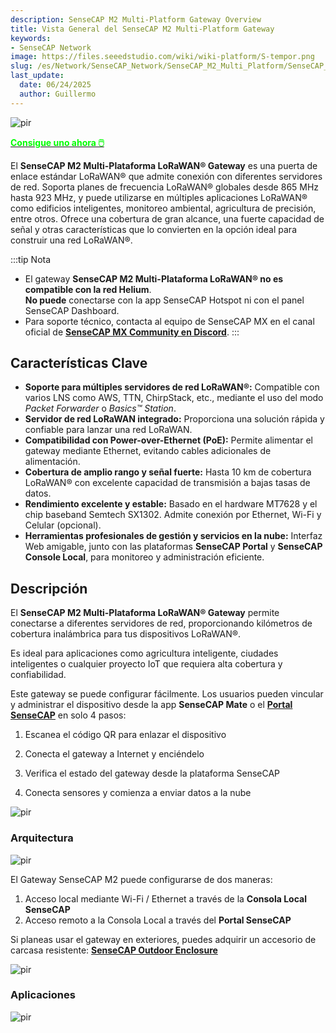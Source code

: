 ```yaml
---
description: SenseCAP M2 Multi-Platform Gateway Overview
title: Vista General del SenseCAP M2 Multi-Platform Gateway
keywords:
- SenseCAP Network
image: https://files.seeedstudio.com/wiki/wiki-platform/S-tempor.png
slug: /es/Network/SenseCAP_Network/SenseCAP_M2_Multi_Platform/SenseCAP_M2_Multi_Platform_Overview
last_update:
  date: 06/24/2025
  author: Guillermo
---
```


<p style={{textAlign: 'center'}}><img src="https://www.sensecapmx.com/wp-content/uploads/2023/02/Pasted-into-1-10.png" alt="pir" width={500} height="auto" /></p>

<div class="get_one_now_container" style={{textAlign: 'center'}}>
    <a class="get_one_now_item" href="https://www.seeedstudio.com/SenseCAP-Multi-Platform-LoRaWAN-Indoor-Gateway-SX1302-US915-p-5472.html" target="_blank">
            <strong><span><font color={'FFFFFF'} size={"4"}> Consigue uno ahora 🖱️</font></span></strong>
    </a>
</div>

El **SenseCAP M2 Multi-Plataforma LoRaWAN® Gateway** es una puerta de enlace estándar LoRaWAN® que admite conexión con diferentes servidores de red. Soporta planes de frecuencia LoRaWAN® globales desde 865 MHz hasta 923 MHz, y puede utilizarse en múltiples aplicaciones LoRaWAN® como edificios inteligentes, monitoreo ambiental, agricultura de precisión, entre otros. Ofrece una cobertura de gran alcance, una fuerte capacidad de señal y otras características que lo convierten en la opción ideal para construir una red LoRaWAN®.


:::tip Nota

* El gateway **SenseCAP M2 Multi-Plataforma LoRaWAN® no es compatible con la red Helium**.  
  **No puede** conectarse con la app SenseCAP Hotspot ni con el panel SenseCAP Dashboard.
* Para soporte técnico, contacta al equipo de SenseCAP MX en el canal oficial de [**SenseCAP MX Community en Discord**](https://discord.com/invite/sensecap).
:::

## Características Clave

- **Soporte para múltiples servidores de red LoRaWAN®:** Compatible con varios LNS como AWS, TTN, ChirpStack, etc., mediante el uso del modo *Packet Forwarder* o *Basics™ Station*.
- **Servidor de red LoRaWAN integrado:** Proporciona una solución rápida y confiable para lanzar una red LoRaWAN.
- **Compatibilidad con Power-over-Ethernet (PoE):** Permite alimentar el gateway mediante Ethernet, evitando cables adicionales de alimentación.
- **Cobertura de amplio rango y señal fuerte:** Hasta 10 km de cobertura LoRaWAN® con excelente capacidad de transmisión a bajas tasas de datos.
- **Rendimiento excelente y estable:** Basado en el hardware MT7628 y el chip baseband Semtech SX1302. Admite conexión por Ethernet, Wi-Fi y Celular (opcional).
- **Herramientas profesionales de gestión y servicios en la nube:** Interfaz Web amigable, junto con las plataformas **SenseCAP Portal** y **SenseCAP Console Local**, para monitoreo y administración eficiente.

## Descripción

El **SenseCAP M2 Multi-Plataforma LoRaWAN® Gateway** permite conectarse a diferentes servidores de red, proporcionando kilómetros de cobertura inalámbrica para tus dispositivos LoRaWAN®.

Es ideal para aplicaciones como agricultura inteligente, ciudades inteligentes o cualquier proyecto IoT que requiera alta cobertura y confiabilidad.

Este gateway se puede configurar fácilmente. Los usuarios pueden vincular y administrar el dispositivo desde la app **SenseCAP Mate** o el **[Portal SenseCAP](https://sensecap-docs.seeed.cc/quickstart.html)** en solo 4 pasos:

1. Escanea el código QR para enlazar el dispositivo  

2. Conecta el gateway a Internet y enciéndelo  

3. Verifica el estado del gateway desde la plataforma SenseCAP  

4. Conecta sensores y comienza a enviar datos a la nube

<p style={{textAlign: 'center'}}><img src="https://media-cdn.seeedstudio.com/media/wysiwyg/senseCAP_01.png" alt="pir" width={800} height="auto" /></p>

### Arquitectura

<p style={{textAlign: 'center'}}><img src="https://media-cdn.seeedstudio.com/media/wysiwyg/_0129.jpg" alt="pir" width={800} height="auto" /></p>

El Gateway SenseCAP M2 puede configurarse de dos maneras:

1. Acceso local mediante Wi-Fi / Ethernet a través de la **Consola Local SenseCAP**  
2. Acceso remoto a la Consola Local a través del **Portal SenseCAP**

Si planeas usar el gateway en exteriores, puedes adquirir un accesorio de carcasa resistente: [**SenseCAP Outdoor Enclosure**](https://www.seeedstudio.com/SenseCAP-Outdoor-Enclosure-p-5353.html)

<p style={{textAlign: 'center'}}><img src="https://media-cdn.seeedstudio.com/media/wysiwyg/_6.10_2.png" alt="pir" width={800} height="auto" /></p>

### Aplicaciones

<p style={{textAlign: 'center'}}><img src="https://files.seeedstudio.com/products/114991726/img/application%20seeed%20page%20for%20sensecap.png" alt="pir" width={800} height="auto" /></p>
